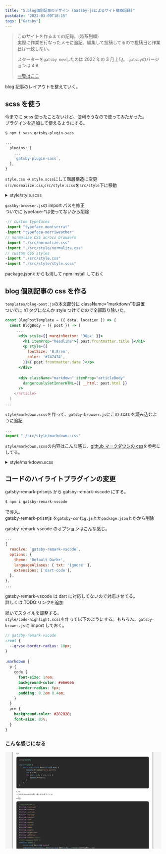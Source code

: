 ```yaml
---
title: "5.blog個別記事のデザイン (Gatsby-jsによるサイト構築記録)"
postdate: "2022-03-09T18:15"
tags: ["Gatsby"]
---
```


> このサイトを作るまでの記録。(時系列順)  
> 実際に作業を行なったメモに追記、編集して投稿してるので投稿日と作業日は一致しない。
>
> スターターを`gatsby new`したのは 2022 年の 3 月上旬。
> `gatsby`のバージョンは 4.9
>
> [一覧はここ](../gatsby-site-create-log0/)

blog 記事のレイアウトを整えていく。

## scss を使う

今までに scss 使ったことないけど、便利そうなので使ってみたかった。  
プラグインを追加して使えるようにする。

```bash
$ npm i sass gatsby-plugin-sass
```

```jsx
...
  plugins: [
    ...
    `gatsby-plugin-sass`,
  ],
}
```

`style.css` → `style.scss`にして階層構造に変更  
`src/normalize.css`,`src/style.scss`を`src/style`下に移動

<details>
  <summary>style/style.scss</summary>

```scss
html {
  font-family: YuGothic, "Yu Gothic", "Hiragino Kaku Gothic ProN",
    "ヒラギノ角ゴ ProN W3", "ＭＳ ゴシック", sans-serif;
  background-color: #f6f5f5;
  color: #242424;
  font-size: 14px;
  h1 {
    font-size: 2rem;
    font-weight: bold;
  }
  h2 {
    font-size: 1.7rem;
    font-weight: bold;
  }
  h3 {
    font-size: 1.3rem;
    font-weight: bold;
  }
  h4 {
    font-size: 1.1rem;
    font-weight: bold;
  }
  p {
    font-size: 1rem;
    line-height: 1.5;
  }
  a {
    color: #3a71af;
    text-decoration: none;
    &:hover {
      text-decoration: underline;
    }
  }
}
```

</details>

`gastby-browser.js`の import パスを修正  
ついでに typeface-\*は使ってないから削除

```js {diff}
-// custom typefaces
-import "typeface-montserrat"
-import "typeface-merriweather"
// normalize CSS across browsers
-import "./src/normalize.css"
+import "./src/style/normalize.css"
// custom CSS styles
-import "./src/style.css"
+import "./src/style/style.scss"
```

package.jsonk からも消して npm install しておく

## blog 個別記事の css を作る

`templates/blog-post.js`の本文部分に className=”markdown”を設置  
ついでに h1 タグになんか style つけてたので全部取り除いた。

```jsx
const BlogPostTemplate = ({ data, location }) => {
  const BlogBody = ({ post }) => (
     ...
      <div style={{ marginBottom: '30px' }}>
        <h1 itemProp="headline">{ post.frontmatter.title }</h1>
        <p style={{
          fontSize: '0.8rem',
          color: '#747474',
        }}>{ post.frontmatter.date }</p>
      </div>

      <div className="markdown" itemProp="articleBody"
        dangerouslySetInnerHTML={{ __html: post.html }}
      />
    </article>
  )
...
```

`style/markdown.scss`を作って、`gatsby-browser.js`にこの scss を読み込むように追記

```jsx
...
import "./src/style/markdown.scss"
```

`style/markdown.scss`の内容はこんな感じ、[github マークダウンの css](https://github.com/sindresorhus/github-markdown-css/blob/main/github-markdown-light.css)を参考にしてる。

<details>
  <summary>style/markdown.scss</summary>

```scss
.markdown {
  h2 {
    border-bottom: solid 2.5px #e3e3e3;
  }
  pre {
    border-radius: 10px;
  }
  blockquote {
    margin: 0;
    padding: 0 1rem;
    color: #57606a;
    border-left: 0.25em solid #d0d7de;
  }
  details {
    summary {
      cursor: pointer;
    }
  }
  table {
    border-spacing: 0;
    border-collapse: collapse;
    white-space: nowrap;
    display: block;
    width: max-content;
    max-width: 100%;
    overflow: auto;
    tr {
      background-color: #ffffff;
      border-top: 1px solid #d5dbe2;
      &:nth-child(2n) {
        background-color: #f6f8fa;
      }
    }
    th {
      font-weight: bold;
      padding: 0.5rem;
      border: 1px solid #d0d7de;
    }
    td {
      padding: 0.5rem;
      border: 1px solid #d0d7de;
    }
  }
}
```

</details>

## コードのハイライトプラグインの変更

gatsby-remark-prismjs から gatsby-remark-vscode にする。

```bash
$ npm i gatsby-remark-vscode
```

で導入。  
gatsby-remark-prismjs を`gatsby-config.js`とか`package.json`とかから削除

gatsby-remark-vscode のオプションはこんな感じ。

```js
...
{
  resolve: `gatsby-remark-vscode`,
  options: {
    theme: 'Default Dark+',
    languageAliases: { txt: 'ignore' },
    extensions: ['dart-code'],
  },
},
...
```

gatsby-remark-vscode は dart に対応してないので対応させてる。  
詳しくは TODO:リンクを追加

続いてスタイルを調整する。  
`style/code-highlight.scss`を作って以下のようにする。もちろん、`gatsby-brower.js`に import しておく。

```scss
// gatsby-remark-vscode
:root {
  --grvsc-border-radius: 10px;
}

.markdown {
  p {
    code {
      font-size: 1rem;
      background-color: #e6e6e6;
      border-radius: 6px;
      padding: 0.2em 0.4em;
    }
  }
  pre {
    background-color: #282828;
    font-size: 85%;
  }
}
```

### こんな感じになる

![コード見本](screenshot_code.png)
